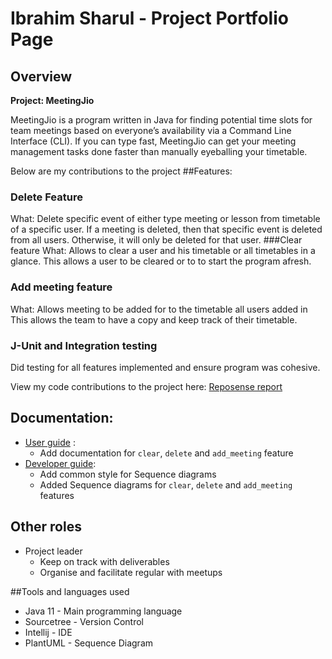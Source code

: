 # Ibrahim Sharul - Project Portfolio Page

## Overview
**Project: MeetingJio**

MeetingJio is a program written in Java for finding potential time slots for team meetings
based on everyone’s availability via a Command Line Interface (CLI). If you can type fast, 
MeetingJio can get your meeting management tasks done faster than manually eyeballing your timetable.

Below are my contributions to the project
##Features:
### Delete Feature
What: Delete specific event of either type meeting or lesson from timetable of a specific user.
If a meeting is deleted, then that specific event is deleted from all users.
Otherwise, it will only be deleted for that user. 
###Clear feature
What: Allows to clear a user and his timetable or all timetables in a glance.
This allows a user to be cleared or to to start the program afresh.
### Add meeting feature 
What: Allows meeting to be added for to the timetable all users added in
This allows the team to have a copy and keep track of their timetable.

### J-Unit and Integration testing
Did testing for all features implemented and ensure program was cohesive.

View my code contributions to the project here: [Reposense report](https://nus-cs2113-ay2122s2.github.io/tp-dashboard/?search=ibrahim%20sharul&sort=groupTitle&sortWithin=title&timeframe=commit&mergegroup=&groupSelect=groupByRepos&breakdown=true&checkedFileTypes=docs~functional-code~test-code~other&since=2022-02-18)

## Documentation:
- [User guide](https://ay2122s2-cs2113-t11-3.github.io/tp/UserGuide.html) :
  - Add documentation for `clear`, `delete` and `add_meeting` feature
- [Developer guide](https://ay2122s2-cs2113-t11-3.github.io/tp/DeveloperGuide.html):
  - Add common style for Sequence diagrams
  - Added Sequence diagrams for `clear`, `delete` and `add_meeting` features
  
## Other roles
- Project leader
  - Keep on track with deliverables
  - Organise and facilitate regular with meetups

##Tools and languages used
- Java 11 - Main programming language
- Sourcetree - Version Control
- Intellij - IDE
- PlantUML - Sequence Diagram
